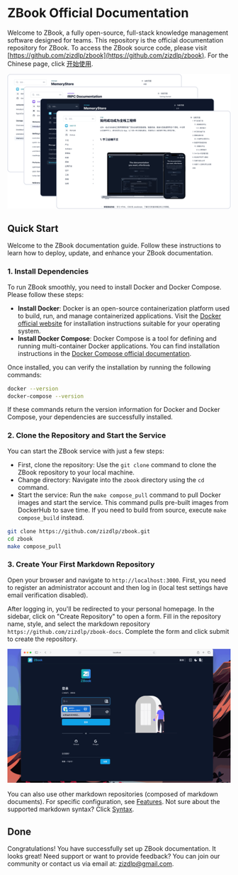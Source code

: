 # ZBook Official Documentation

Welcome to ZBook, a fully open-source, full-stack knowledge management software designed for teams. This repository is the official documentation repository for ZBook. To access the ZBook source code, please visit [https://github.com/zizdlp/zbook](https://github.com/zizdlp/zbook). For the Chinese page, click [开始使用](../开始/开始使用.md).

![group_demo](../assets/group_demo.png)

## Quick Start

Welcome to the ZBook documentation guide. Follow these instructions to learn how to deploy, update, and enhance your ZBook documentation.

### 1. Install Dependencies

To run ZBook smoothly, you need to install Docker and Docker Compose. Please follow these steps:

- **Install Docker**: Docker is an open-source containerization platform used to build, run, and manage containerized applications. Visit the [Docker official website](https://docs.docker.com/get-docker/) for installation instructions suitable for your operating system.
- **Install Docker Compose**: Docker Compose is a tool for defining and running multi-container Docker applications. You can find installation instructions in the [Docker Compose official documentation](https://docs.docker.com/compose/install/).

Once installed, you can verify the installation by running the following commands:

```bash
docker --version
docker-compose --version
```

If these commands return the version information for Docker and Docker Compose, your dependencies are successfully installed.

### 2. Clone the Repository and Start the Service

You can start the ZBook service with just a few steps:

- First, clone the repository: Use the `git clone` command to clone the ZBook repository to your local machine.
- Change directory: Navigate into the `zbook` directory using the `cd` command.
- Start the service: Run the `make compose_pull` command to pull Docker images and start the service. This command pulls pre-built images from DockerHub to save time. If you need to build from source, execute `make compose_build` instead.

```bash
git clone https://github.com/zizdlp/zbook.git
cd zbook
make compose_pull
```

### 3. Create Your First Markdown Repository

Open your browser and navigate to `http://localhost:3000`. First, you need to register an administrator account and then log in (local test settings have email verification disabled).

After logging in, you'll be redirected to your personal homepage. In the sidebar, click on "Create Repository" to open a form. Fill in the repository name, style, and select the markdown repository `https://github.com/zizdlp/zbook-docs`. Complete the form and click submit to create the repository.

![login](./assets/login.gif)

You can also use other markdown repositories (composed of markdown documents). For specific configuration, see [Features](../使用/功能.md). Not sure about the supported markdown syntax? Click [Syntax](../使用/语法.md).

## Done

Congratulations! You have successfully set up ZBook documentation. It looks great! Need support or want to provide feedback? You can join our community or contact us via email at: <zizdlp@gmail.com>.
